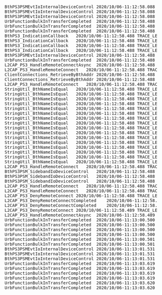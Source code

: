 <pre>
BthPS3PSMEvtIoInternalDeviceControl	2020/10/06-11:12:58.088	TRACE_LEVEL_VERBOSE	>> Bulk IN transfer (PipeHandle: FFFF99833B4CA298)
BthPS3PSMEvtIoInternalDeviceControl	2020/10/06-11:12:58.088	TRACE_LEVEL_VERBOSE	>> Bulk IN transfer (PipeHandle: FFFF99833B4CA298)
BthPS3PSMEvtIoInternalDeviceControl	2020/10/06-11:12:58.088	TRACE_LEVEL_VERBOSE	>> Bulk IN transfer (PipeHandle: FFFF99833B4CA298)
UrbFunctionBulkInTransferCompleted	2020/10/06-11:12:58.488	TRACE_LEVEL_VERBOSE	UrbFunctionBulkInTransferCompleted Entry
UrbFunctionBulkInTransferCompleted	2020/10/06-11:12:58.488	TRACE_LEVEL_VERBOSE	>> Connection request for HID Control PSM 0x0011 arrived
UrbFunctionBulkInTransferCompleted	2020/10/06-11:12:58.488	TRACE_LEVEL_INFORMATION	++ Patching HID Control PSM to 0x5053
BthPS3_IndicationCallback	2020/10/06-11:12:58.488	TRACE_LEVEL_VERBOSE	BthPS3_IndicationCallback Entry
BthPS3_IndicationCallback	2020/10/06-11:12:58.488	TRACE_LEVEL_INFORMATION	New connection for PSM 0x5053 from A05A5C21C2E8 arrived
BthPS3_IndicationCallback	2020/10/06-11:12:58.488	TRACE_LEVEL_VERBOSE	IRQL DPC (0x02) too high, preparing async call
BthPS3_IndicationCallback	2020/10/06-11:12:58.488	TRACE_LEVEL_VERBOSE	BthPS3_IndicationCallback Exit
BthPS3PSMEvtIoInternalDeviceControl	2020/10/06-11:12:58.488	TRACE_LEVEL_VERBOSE	>> Bulk IN transfer (PipeHandle: FFFF99833B4CA298)
UrbFunctionBulkInTransferCompleted	2020/10/06-11:12:58.488	TRACE_LEVEL_VERBOSE	UrbFunctionBulkInTransferCompleted Exit
L2CAP_PS3_HandleRemoteConnectAsync	2020/10/06-11:12:58.488	TRACE_LEVEL_VERBOSE	L2CAP_PS3_HandleRemoteConnectAsync Entry
L2CAP_PS3_HandleRemoteConnect	2020/10/06-11:12:58.488	TRACE_LEVEL_VERBOSE	L2CAP_PS3_HandleRemoteConnect Entry
ClientConnections_RetrieveByBthAddr	2020/10/06-11:12:58.488	TRACE_LEVEL_VERBOSE	ClientConnections_RetrieveByBthAddr Entry
ClientConnections_RetrieveByBthAddr	2020/10/06-11:12:58.488	TRACE_LEVEL_VERBOSE	ClientConnections_RetrieveByBthAddr Exit (STATUS_NOT_FOUND (0xC0000225))
L2CAP_PS3_HandleRemoteConnect	2020/10/06-11:12:58.488	TRACE_LEVEL_INFORMATION	++ Device A05A5C21C2E8 name: Pro Controller
StringUtil_BthNameIsEqual	2020/10/06-11:12:58.488	TRACE_LEVEL_VERBOSE	StringUtil_BthNameIsEqual LHS: "Pro Controller" RHS: "PLAYSTATION(R)3 Controller"
StringUtil_BthNameIsEqual	2020/10/06-11:12:58.488	TRACE_LEVEL_VERBOSE	StringUtil_BthNameIsEqual LHS: "Pro Controller" RHS: "PLAYSTATION(R)3Conteroller-PANHAI"
StringUtil_BthNameIsEqual	2020/10/06-11:12:58.488	TRACE_LEVEL_VERBOSE	StringUtil_BthNameIsEqual LHS: "Pro Controller" RHS: "PS(R) Ga`epad"
StringUtil_BthNameIsEqual	2020/10/06-11:12:58.488	TRACE_LEVEL_VERBOSE	StringUtil_BthNameIsEqual LHS: "Pro Controller" RHS: "PS3 GamePad"
StringUtil_BthNameIsEqual	2020/10/06-11:12:58.488	TRACE_LEVEL_VERBOSE	StringUtil_BthNameIsEqual LHS: "Pro Controller" RHS: "PS(R) Gamepad"
StringUtil_BthNameIsEqual	2020/10/06-11:12:58.488	TRACE_LEVEL_VERBOSE	StringUtil_BthNameIsEqual LHS: "Pro Controller" RHS: "PLAYSTATION(3)Conteroller"
StringUtil_BthNameIsEqual	2020/10/06-11:12:58.488	TRACE_LEVEL_VERBOSE	StringUtil_BthNameIsEqual LHS: "Pro Controller" RHS: "PLAYSTATION(R)3Conteroller-ghic"
StringUtil_BthNameIsEqual	2020/10/06-11:12:58.488	TRACE_LEVEL_VERBOSE	StringUtil_BthNameIsEqual LHS: "Pro Controller" RHS: "PLAYSTATION(R)3 Controller"
StringUtil_BthNameIsEqual	2020/10/06-11:12:58.488	TRACE_LEVEL_VERBOSE	StringUtil_BthNameIsEqual LHS: "Pro Controller" RHS: "PLAYSTATION(R)3Conteroller-PANHAI"
StringUtil_BthNameIsEqual	2020/10/06-11:12:58.488	TRACE_LEVEL_VERBOSE	StringUtil_BthNameIsEqual LHS: "Pro Controller" RHS: "PS(R) Ga`epad"
StringUtil_BthNameIsEqual	2020/10/06-11:12:58.488	TRACE_LEVEL_VERBOSE	StringUtil_BthNameIsEqual LHS: "Pro Controller" RHS: "PS3 GamePad"
StringUtil_BthNameIsEqual	2020/10/06-11:12:58.488	TRACE_LEVEL_VERBOSE	StringUtil_BthNameIsEqual LHS: "Pro Controller" RHS: "PS(R) Gamepad"
StringUtil_BthNameIsEqual	2020/10/06-11:12:58.488	TRACE_LEVEL_VERBOSE	StringUtil_BthNameIsEqual LHS: "Pro Controller" RHS: "PLAYSTATION(3)Conteroller"
StringUtil_BthNameIsEqual	2020/10/06-11:12:58.488	TRACE_LEVEL_VERBOSE	StringUtil_BthNameIsEqual LHS: "Pro Controller" RHS: "PLAYSTATION(R)3Conteroller-ghic"
StringUtil_BthNameIsEqual	2020/10/06-11:12:58.488	TRACE_LEVEL_VERBOSE	StringUtil_BthNameIsEqual LHS: "Pro Controller" RHS: "Navigation Controller"
StringUtil_BthNameIsEqual	2020/10/06-11:12:58.488	TRACE_LEVEL_VERBOSE	StringUtil_BthNameIsEqual LHS: "Pro Controller" RHS: "Navigation Controller"
L2CAP_PS3_HandleRemoteConnect	2020/10/06-11:12:58.488	TRACE_LEVEL_WARNING	!! Device A05A5C21C2E8 not identified or denied, dropping connection
BthPS3PSM_SidebandIoDeviceControl	2020/10/06-11:12:58.488	TRACE_LEVEL_INFORMATION	BthPS3PSM_SidebandIoDeviceControl Entry
BthPS3PSM_SidebandIoDeviceControl	2020/10/06-11:12:58.488	TRACE_LEVEL_VERBOSE	PSM patch disabled for device 0
BthPS3PSM_SidebandIoDeviceControl	2020/10/06-11:12:58.488	TRACE_LEVEL_INFORMATION	BthPS3PSM_SidebandIoDeviceControl Exit
L2CAP_PS3_HandleRemoteConnect	2020/10/06-11:12:58.488	TRACE_LEVEL_INFORMATION	Filter disabled
L2CAP_PS3_HandleRemoteConnect	2020/10/06-11:12:58.488	TRACE_LEVEL_INFORMATION	Filter disabled, re-enabling in 10 seconds
L2CAP_PS3_DenyRemoteConnect	2020/10/06-11:12:58.488	TRACE_LEVEL_VERBOSE	L2CAP_PS3_DenyRemoteConnect Entry
L2CAP_PS3_DenyRemoteConnectCompleted	2020/10/06-11:12:58.489	TRACE_LEVEL_VERBOSE	L2CAP_PS3_DenyRemoteConnectCompleted Entry (STATUS_SUCCESS (0x00000000))
L2CAP_PS3_DenyRemoteConnectCompleted	2020/10/06-11:12:58.489	TRACE_LEVEL_VERBOSE	L2CAP_PS3_DenyRemoteConnectCompleted Exit
L2CAP_PS3_DenyRemoteConnect	2020/10/06-11:12:58.489	TRACE_LEVEL_VERBOSE	L2CAP_PS3_DenyRemoteConnect Exit
L2CAP_PS3_HandleRemoteConnectAsync	2020/10/06-11:12:58.489	TRACE_LEVEL_VERBOSE	L2CAP_PS3_HandleRemoteConnectAsync Exit
UrbFunctionBulkInTransferCompleted	2020/10/06-11:13:00.500	TRACE_LEVEL_VERBOSE	UrbFunctionBulkInTransferCompleted Entry
UrbFunctionBulkInTransferCompleted	2020/10/06-11:13:00.500	TRACE_LEVEL_VERBOSE	UrbFunctionBulkInTransferCompleted Exit
UrbFunctionBulkInTransferCompleted	2020/10/06-11:13:00.500	TRACE_LEVEL_VERBOSE	UrbFunctionBulkInTransferCompleted Entry
UrbFunctionBulkInTransferCompleted	2020/10/06-11:13:00.500	TRACE_LEVEL_VERBOSE	UrbFunctionBulkInTransferCompleted Exit
UrbFunctionBulkInTransferCompleted	2020/10/06-11:13:00.501	TRACE_LEVEL_VERBOSE	UrbFunctionBulkInTransferCompleted Entry
UrbFunctionBulkInTransferCompleted	2020/10/06-11:13:00.501	TRACE_LEVEL_VERBOSE	UrbFunctionBulkInTransferCompleted Exit
BthPS3PSMEvtIoInternalDeviceControl	2020/10/06-11:13:01.531	TRACE_LEVEL_VERBOSE	>> Bulk IN transfer (PipeHandle: FFFF99833B4CA298)
BthPS3PSMEvtIoInternalDeviceControl	2020/10/06-11:13:01.531	TRACE_LEVEL_VERBOSE	>> Bulk IN transfer (PipeHandle: FFFF99833B4CA298)
BthPS3PSMEvtIoInternalDeviceControl	2020/10/06-11:13:01.531	TRACE_LEVEL_VERBOSE	>> Bulk IN transfer (PipeHandle: FFFF99833B4CA298)
UrbFunctionBulkInTransferCompleted	2020/10/06-11:13:03.619	TRACE_LEVEL_VERBOSE	UrbFunctionBulkInTransferCompleted Entry
UrbFunctionBulkInTransferCompleted	2020/10/06-11:13:03.619	TRACE_LEVEL_VERBOSE	UrbFunctionBulkInTransferCompleted Exit
UrbFunctionBulkInTransferCompleted	2020/10/06-11:13:03.619	TRACE_LEVEL_VERBOSE	UrbFunctionBulkInTransferCompleted Entry
UrbFunctionBulkInTransferCompleted	2020/10/06-11:13:03.619	TRACE_LEVEL_VERBOSE	UrbFunctionBulkInTransferCompleted Exit
UrbFunctionBulkInTransferCompleted	2020/10/06-11:13:03.620	TRACE_LEVEL_VERBOSE	UrbFunctionBulkInTransferCompleted Entry
UrbFunctionBulkInTransferCompleted	2020/10/06-11:13:03.620	TRACE_LEVEL_VERBOSE	UrbFunctionBulkInTransferCompleted Exit
</pre>